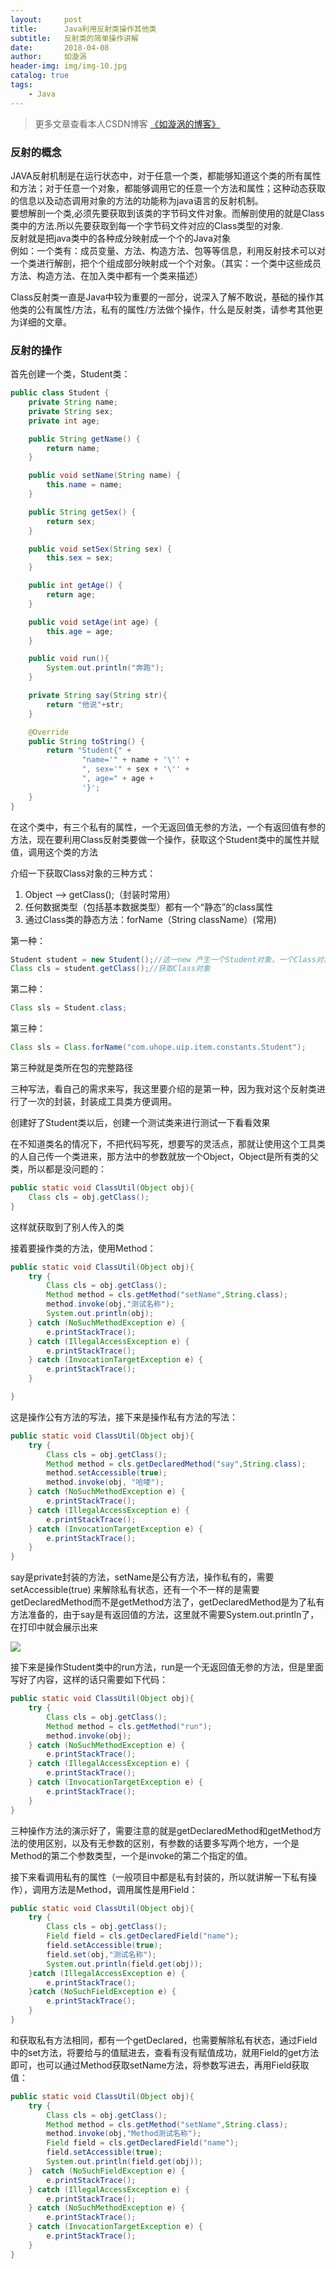 ```yaml
---
layout:     post
title:      Java利用反射类操作其他类
subtitle:   反射类的简单操作讲解
date:       2018-04-08
author:     如漩涡
header-img: img/img-10.jpg
catalog: true
tags:
    - Java
---
```


> 更多文章查看本人CSDN博客 [《如漩涡的博客》](https://blog.csdn.net/m0_37701381)

### 反射的概念
JAVA反射机制是在运行状态中，对于任意一个类，都能够知道这个类的所有属性和方法；对于任意一个对象，都能够调用它的任意一个方法和属性；这种动态获取的信息以及动态调用对象的方法的功能称为java语言的反射机制。<br>
要想解剖一个类,必须先要获取到该类的字节码文件对象。而解剖使用的就是Class类中的方法.所以先要获取到每一个字节码文件对应的Class类型的对象.<br>
反射就是把java类中的各种成分映射成一个个的Java对象<br>
例如：一个类有：成员变量、方法、构造方法、包等等信息，利用反射技术可以对一个类进行解剖，把个个组成部分映射成一个个对象。（其实：一个类中这些成员方法、构造方法、在加入类中都有一个类来描述）

Class反射类一直是Java中较为重要的一部分，说深入了解不敢说，基础的操作其他类的公有属性/方法，私有的属性/方法做个操作，什么是反射类，请参考其他更为详细的文章。

### 反射的操作
首先创建一个类，Student类：
```java
public class Student {
    private String name;
    private String sex;
    private int age;

    public String getName() {
        return name;
    }

    public void setName(String name) {
        this.name = name;
    }

    public String getSex() {
        return sex;
    }

    public void setSex(String sex) {
        this.sex = sex;
    }

    public int getAge() {
        return age;
    }

    public void setAge(int age) {
        this.age = age;
    }

    public void run(){
        System.out.println("奔跑");
    }

    private String say(String str){
        return "他说"+str;
    }

    @Override
    public String toString() {
        return "Student{" +
                "name='" + name + '\'' +
                ", sex='" + sex + '\'' +
                ", age=" + age +
                '}';
    }
}
```
在这个类中，有三个私有的属性，一个无返回值无参的方法，一个有返回值有参的方法，现在要利用Class反射类要做一个操作，获取这个Student类中的属性并赋值，调用这个类的方法

介绍一下获取Class对象的三种方式：
1. Object ——> getClass();（封装时常用）
2. 任何数据类型（包括基本数据类型）都有一个“静态”的class属性
3. 通过Class类的静态方法：forName（String  className）(常用)

第一种：
```java
Student student = new Student();//这一new 产生一个Student对象，一个Class对象。  
Class cls = student.getClass();//获取Class对象  
```
第二种：
```java
Class sls = Student.class;
```
第三种：
```java
Class sls = Class.forName("com.uhope.uip.item.constants.Student");
```
第三种就是类所在包的完整路径

三种写法，看自己的需求来写，我这里要介绍的是第一种，因为我对这个反射类进行了一次的封装，封装成工具类方便调用。

创建好了Student类以后，创建一个测试类来进行测试一下看看效果

在不知道类名的情况下，不把代码写死，想要写的灵活点，那就让使用这个工具类的人自己传一个类进来，那方法中的参数就放一个Object，Object是所有类的父类，所以都是没问题的：
```java
public static void ClassUtil(Object obj){
    Class cls = obj.getClass();
}
```
这样就获取到了别人传入的类

接着要操作类的方法，使用Method：
```java
public static void ClassUtil(Object obj){
    try {
        Class cls = obj.getClass();
        Method method = cls.getMethod("setName",String.class);
        method.invoke(obj,"测试名称");
        System.out.println(obj);
    } catch (NoSuchMethodException e) {
        e.printStackTrace();
    } catch (IllegalAccessException e) {
        e.printStackTrace();
    } catch (InvocationTargetException e) {
        e.printStackTrace();
    }

}
```
这是操作公有方法的写法，接下来是操作私有方法的写法：
```java
public static void ClassUtil(Object obj){
    try {
        Class cls = obj.getClass();
        Method method = cls.getDeclaredMethod("say",String.class);
        method.setAccessible(true);
        method.invoke(obj, "哈喽");
    } catch (NoSuchMethodException e) {
        e.printStackTrace();
    } catch (IllegalAccessException e) {
        e.printStackTrace();
    } catch (InvocationTargetException e) {
        e.printStackTrace();
    }
}
```
say是private封装的方法，setName是公有方法，操作私有的，需要 setAccessible(true) 来解除私有状态，还有一个不一样的是需要getDeclaredMethod而不是getMethod方法了，getDeclaredMethod是为了私有方法准备的，由于say是有返回值的方法，这里就不需要System.out.println了，在打印中就会展示出来

![](https://raw.githubusercontent.com/Chenbin1996/chenbin1996.github.io/master/img/2018-04-09-05.png)

接下来是操作Student类中的run方法，run是一个无返回值无参的方法，但是里面写好了内容，这样的话只需要如下代码：

```java
public static void ClassUtil(Object obj){
    try {
        Class cls = obj.getClass();
        Method method = cls.getMethod("run");
        method.invoke(obj);
    } catch (NoSuchMethodException e) {
        e.printStackTrace();
    } catch (IllegalAccessException e) {
        e.printStackTrace();
    } catch (InvocationTargetException e) {
        e.printStackTrace();
    }
}
```

三种操作方法的演示好了，需要注意的就是getDeclaredMethod和getMethod方法的使用区别，以及有无参数的区别，有参数的话要多写两个地方，一个是Method的第二个参数类型，一个是invoke的第二个指定的值。

接下来看调用私有的属性（一般项目中都是私有封装的，所以就讲解一下私有操作），调用方法是Method，调用属性是用Field：
```java
public static void ClassUtil(Object obj){
    try {
        Class cls = obj.getClass();
        Field field = cls.getDeclaredField("name");
        field.setAccessible(true);
        field.set(obj,"测试名称");
        System.out.println(field.get(obj));
    }catch (IllegalAccessException e) {
        e.printStackTrace();
    }catch (NoSuchFieldException e) {
        e.printStackTrace();
    }
}
```
和获取私有方法相同，都有一个getDeclared，也需要解除私有状态，通过Field中的set方法，将要给与的值赋进去，查看有没有赋值成功，就用Field的get方法即可，也可以通过Method获取setName方法，将参数写进去，再用Field获取值：
```java
public static void ClassUtil(Object obj){
    try {
        Class cls = obj.getClass();
        Method method = cls.getMethod("setName",String.class);
        method.invoke(obj,"Method测试名称");
        Field field = cls.getDeclaredField("name");
        field.setAccessible(true);
        System.out.println(field.get(obj));
    }  catch (NoSuchFieldException e) {
        e.printStackTrace();
    } catch (IllegalAccessException e) {
        e.printStackTrace();
    } catch (NoSuchMethodException e) {
        e.printStackTrace();
    } catch (InvocationTargetException e) {
        e.printStackTrace();
    }
}
```